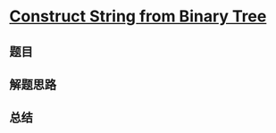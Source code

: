 # [Construct String from Binary Tree](https://leetcode.com/problems/construct-string-from-binary-tree/)
## 题目


## 解题思路


## 总结


